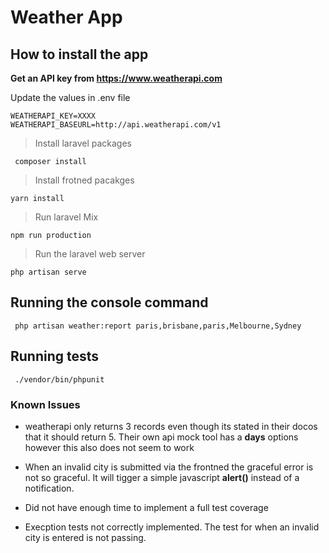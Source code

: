 # Weather App

## How to install the app

**Get an API key from https://www.weatherapi.com**

Update the values in .env file
```
WEATHERAPI_KEY=XXXX
WEATHERAPI_BASEURL=http://api.weatherapi.com/v1
```

> Install laravel packages
>
`` composer install``

> Install frotned pacakges
> 
``yarn install``

> Run laravel Mix
>
``npm run production``

> Run the laravel web server
>
``php artisan serve``

## Running the console command 
`` php artisan weather:report paris,brisbane,paris,Melbourne,Sydney``

## Running tests
`` ./vendor/bin/phpunit``

### Known Issues
- weatherapi only returns 3 records even though its stated in their docos that it should return 5.
Their own api mock tool has a **days** options however this also does not seem to work

- When an invalid city is submitted via the frontned the graceful error is not so graceful. 
It will tigger a simple javascript **alert()** instead of a notification. 

- Did not have enough time to implement a full test coverage
- Execption tests not correctly implemented. The test for when an invalid city is entered is 
not passing.
 

